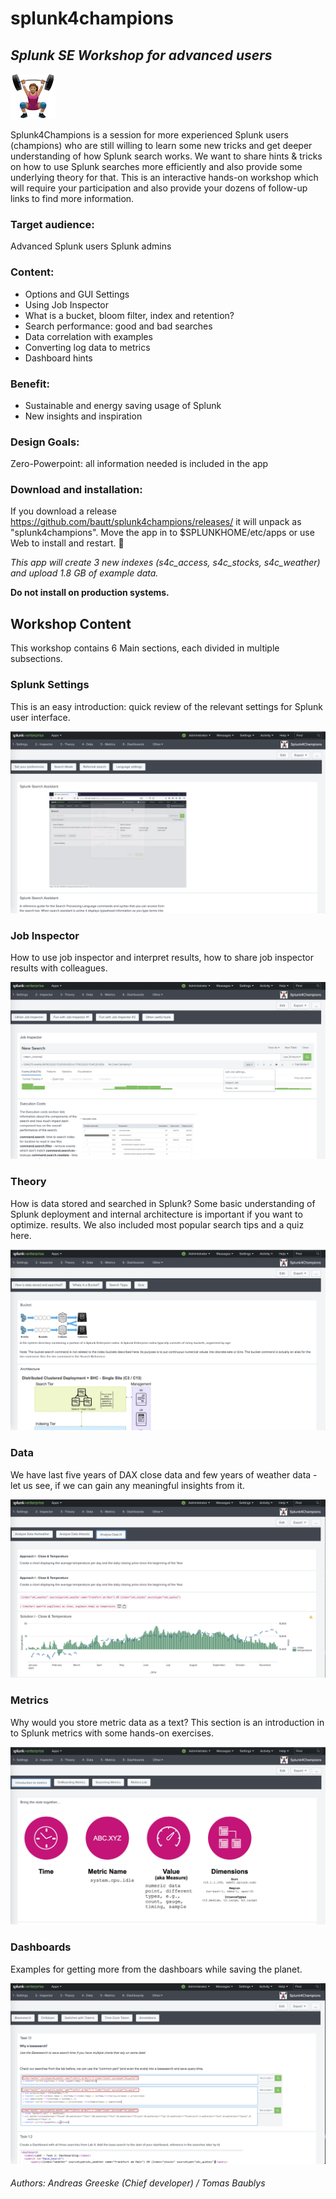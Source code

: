 # splunk4champions
## _Splunk SE Workshop for advanced users_
![](https://github.com/bautt/splunk4champions/blob/master/splunk4champions/static/appIcon_2x.png)

 Splunk4Champions is  a session for more experienced Splunk users (champions) who are still willing to learn some new tricks and get deeper understanding of how Splunk search works.
We want to share hints & tricks on how to use Splunk searches more efficiently and also provide some underlying theory for that. This is an interactive hands-on workshop which will require your participation and also provide your dozens of follow-up links to find more information. 

### Target audience: 
Advanced Splunk users 
Splunk admins

### Content:
- Options and GUI Settings
- Using Job Inspector
- What is a bucket, bloom filter, index and retention?
- Search performance: good and bad searches
- Data correlation with examples
- Converting log data to metrics
- Dashboard hints 

### Benefit:
- Sustainable and energy saving usage of Splunk
- New insights and inspiration

### Design Goals: 
Zero-Powerpoint: all information needed is included in the app

### Download and installation:
If you download a release https://github.com/bautt/splunk4champions/releases/ it will unpack as "splunk4champions".  Move the app in to $SPLUNKHOME/etc/apps or use Web to install and restart. :rocket:

*This app will create 3 new indexes (s4c_access, s4c_stocks, s4c_weather) and  upload 1.8 GB of example data.*

**Do not install on production systems.**

## Workshop Content 
This workshop contains 6 Main sections, each divided in multiple subsections. 

### Splunk Settings 
This is an easy introduction: quick review of the relevant settings for Splunk user interface.

![](https://github.com/bautt/splunk4champions/blob/master/images/1-Settings.png)
### Job Inspector
How to use job inspector and interpret results, how to share job inspector results with colleagues. 

![](https://github.com/bautt/splunk4champions/blob/master/images/2-JobInspector.png)

### Theory
How is data stored and searched in Splunk? Some basic understanding of Splunk deployment and internal architecture is important if you want to optimize. results. We also included most popular search tips and a quiz here. 

![](https://github.com/bautt/splunk4champions/blob/master/images/3-Theory.png)

### Data
We have last five years of DAX close data and few years of weather data - let us see, if we can gain any meaningful insights from it. 

![](https://github.com/bautt/splunk4champions/blob/master/images/4-Data.png)

### Metrics
Why would you store metric data as a text? This section is an introduction in to Splunk metrics with some hands-on exercises. 

![](https://github.com/bautt/splunk4champions/blob/master/images/5-Metrics.png)

### Dashboards
Examples for getting more from the dashboars while saving the planet. 

![](https://github.com/bautt/splunk4champions/blob/master/images/6-Dashboards.png)



###### Authors: Andreas Greeske (Chief developer) / Tomas Baublys
